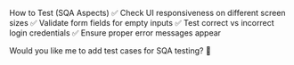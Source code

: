 How to Test (SQA Aspects)
✅ Check UI responsiveness on different screen sizes
✅ Validate form fields for empty inputs
✅ Test correct vs incorrect login credentials
✅ Ensure proper error messages appear

Would you like me to add test cases for SQA testing? 🚀